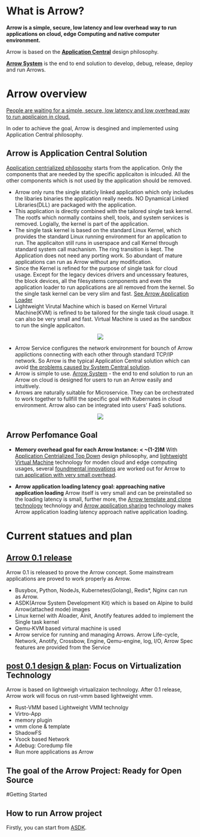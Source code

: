# What is Arrow?
**Arrow is a simple, secure, low latency and low overhead way to run applications on cloud, edge Computing and native computer environment.**

Arrow is based on the [**Application Central**](/TopDown.md) design philosophy.

[**Arrow System**](/ArrowSystemVision.md) is the end to end solution to develop, debug, release, deploy and run Arrows.


# Arrow overview
[People are waiting for a simple, secure, low latency and low overhead way to run applicaion in cloud.](ArrowIsUseful.md)

In oder to achieve the goal, Arrow is desgined and implemented using Application Central philosophy.

## Arrow is Application Central Solution
[Application centrialized philosophy](TopDown.md#application-central-philosophy) starts from the application. Only the components that are needed by the specific applicaiton is inlcuded. All the other components which is not used by the application should be removed.

- Arrow only runs the single staticly linked application which only includes the libaries binaries the application really needs. NO Dynamical Linked Libraries(DLL) are packaged with the application.
- This application is directly combined with the tailored single task kernel. The rootfs which normally contains shell, tools, and system services is removed. Logially, the kernel is part of the application.
- The single task kernel is based on the standard Linux Kernel, which provides the standard Linux running environment for an application to run. The applicaiton still runs in userspace and call Kernel through standard system call machanism. The ring transition is kept. The Application does not need any porting work. So abundant of mature applications can run as Arrow without any modification.
- Since the Kernel is refined for the purpose of single task for cloud usage. Except for the legacy devices drivers and uncesssary features, the block devices, all the filesystems components and even the application loader to run applications are all removed from the kernel. So the single task kernel can be very slim and fast. [See Arrow Application Loader](/Benefits.md)
- Lightweight Virutal Machine which is based on Kernel Virtural Machine(KVM) is refined to be tailored for the single task cloud usage. It can also be very small and fast. Virtual Machine is used as the sandbox to run the single applicaiton.

<p align="center">
  <img src="https://github.com/Walnux/Arrow_Documents/blob/master/images/ArrowFramework.png">
</p>

- Arrow Service configures the network environment for bounch of Arrow applictions connecting with each other through standard TCP/IP network. So Arrow is the typical Application Central solution which can avoid [the problems caused by System Central solution](TopDown.md#problems-caused-by-system-central-solution).   
- Arrow is simple to use. [Arrow System](/ArrowSystemVision.md) - the end to end solution to run an Arrow on cloud is designed for users to run an Arrow easily and intuitively.
- Arrows are naturally suitable for Microservice. They can be orchestrated to work together to fullfill the specific goal with Kubernates in cloud environment. Arrow also can be integrated into users' FaaS solutions.

<p align="center">
  <img src="https://github.com/Walnux/Arrow_Documents/blob/master/images/ArrowSystem.png">
</p>

## Arrow Perfomance Goal
- **Memory overhead goal for each Arrow Instance:  < ~(1-2)M**
With [Application Centrialized Top Down](/path/to/topdown) design philosophy, and [lightweight Virtual Machine](/path/to/lightweithtVirtualMachine) technology for moden cloud and edge computing usages, several [foundmental innovations](/path/to/innovations) are worked out for Arrow to [run application with very small overhead](/path/to/overhead). 

- **Arrow application loading latency goal: approaching native application loading**
Arrow itself is very small and can be preinstalled so the loading latency is small, further more, the [Arrow template and clone technology](/path/to/AtemplateClone) technology and [Arrow application sharing](/path/toAshareing) technology makes Arrow application loading latency approach native application loading.



# Current statues and plan
## [Arrow 0.1 release](/path/to/0.1Release)

Arrow 0.1 is released to prove the Arrow concept. Some mainstream applications are proved to work properly as Arrow.

- Busybox, Python, NodeJs, Kubernetes(Golang), Redis*, Nginx can run as Arrow. 
- ASDK(Arrow System Development Kit) which is based on Alpine to build Arrow(attached mode) images
- Linux kernel with Aloader, Ainit, Anotify features added to implement the Single task kernel
- Qemu-KVM based virtural machine is used
- Arrow service for running and managing Arrows. Arrow Life-cycle, Network, Anotify, Crossbow, Engine, Qemu-engine, log, I/O, Arrow Spec features are provided from the Service

## [post 0.1 design & plan](/Path/to/0.2ReleasePlan): Focus on Virtualization Technology
Arrow is based on lightweigh virtualizaion technology. After 0.1 release,  Arrow work will focus on rust-vmm based lightweight vmm.   

- Rust-VMM based Lightweight VMM technolgy
- Virtro-App
- memory plugin
- vmm clone & template
- ShadowFS
- Vsock based Network
- Adebug: Coredump file
- Run more applications as Arrow

## The goal of the Arrow Project: Ready for Open Source

#Getting Started
## How to run Arrow project
Firstly, you can start from [ASDK](https://github.com/Walnux/Atools/tree/master/ASDK).

